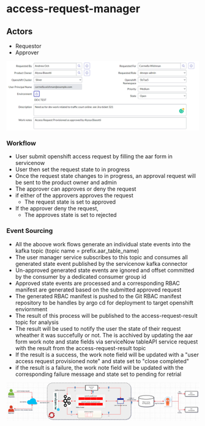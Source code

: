 # access-request-manager

## Actors
- Requestor
- Approver


<img align="center" width="1110" src="doc/AARForm.PNG">

### Workflow
- User submit openshift access request by filling the aar form in servicenow
- User then set the request state to in progress
- Once the request state changes to in progress, an approval request will be sent to the product owner and admin
- The approver can approves or deny the request
- if either of the approvers approves the request
	- The request state is set to approved
- If the approver deny the request, 
	- The approves state is set to rejected


### Event Sourcing
- All the aboove work flows generate an individual state events into the kafka topic (topic name = prefix.aar_table_name)
- The user manager service subscribes to this topic and consumes all generated state event published by the servicenow kafka connector
- Un-approved generated state events are ignored and offset committed by the consumer by a dedicated consumer group id
- Approved state events are processed and a corresponding RBAC manifest are generated based on the submitted approved request
- The generated RBAC manifest is pushed to the Git RBAC manifest repository to be handles by argo cd for deployment to target openshift enviornment
- The result of this process will be published to the access-request-result topic for analysis
- The result will be used to notify the user the state of their request wheather it was succefully or not. The is acchived by updating the aar form work note and state fields via serviceNow tableAPI service request with the result from the access-request-result topic
- If the result is a success, the work note field will be updated with a "user access request provisioned note" and state set to "close completed" 
- if the result is a failure, the work note field will be updated with the corresponding failure message and state set to pending for retrial 


<img align="center" width="1110" src="doc/user access manager.drawio.png">
